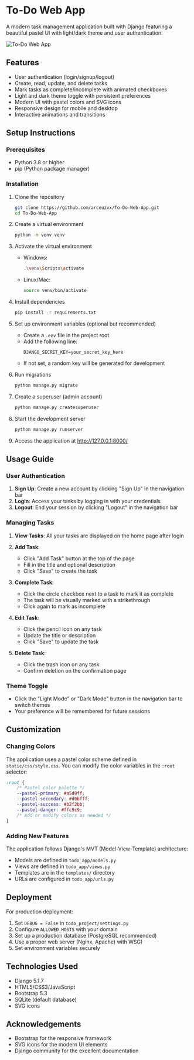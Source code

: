 # To-Do Web App
A modern task management application built with Django featuring a beautiful pastel UI with light/dark theme and user authentication.

![To-Do Web App](https://github.com/arceuzvx/To-Do-Web-App/raw/main/static/img/screenshot.png)

## Features
- User authentication (login/signup/logout)
- Create, read, update, and delete tasks
- Mark tasks as complete/incomplete with animated checkboxes
- Light and dark theme toggle with persistent preferences
- Modern UI with pastel colors and SVG icons
- Responsive design for mobile and desktop
- Interactive animations and transitions

## Setup Instructions

### Prerequisites
- Python 3.8 or higher
- pip (Python package manager)

### Installation
1. Clone the repository
   ```bash
   git clone https://github.com/arceuzvx/To-Do-Web-App.git
   cd To-Do-Web-App
   ```

2. Create a virtual environment
   ```bash
   python -m venv venv
   ```

3. Activate the virtual environment
   - Windows:
     ```bash
     .\venv\Scripts\activate
     ```
   - Linux/Mac:
     ```bash
     source venv/bin/activate
     ```

4. Install dependencies
   ```bash
   pip install -r requirements.txt
   ```

5. Set up environment variables (optional but recommended)
   - Create a `.env` file in the project root
   - Add the following line:
     ```
     DJANGO_SECRET_KEY=your_secret_key_here
     ```
   - If not set, a random key will be generated for development

6. Run migrations
   ```bash
   python manage.py migrate
   ```

7. Create a superuser (admin account)
   ```bash
   python manage.py createsuperuser
   ```

8. Start the development server
   ```bash
   python manage.py runserver
   ```

9. Access the application at http://127.0.0.1:8000/

## Usage Guide

### User Authentication
1. **Sign Up**: Create a new account by clicking "Sign Up" in the navigation bar
2. **Login**: Access your tasks by logging in with your credentials
3. **Logout**: End your session by clicking "Logout" in the navigation bar

### Managing Tasks
1. **View Tasks**: All your tasks are displayed on the home page after login
2. **Add Task**: 
   - Click "Add Task" button at the top of the page
   - Fill in the title and optional description
   - Click "Save" to create the task

3. **Complete Task**: 
   - Click the circle checkbox next to a task to mark it as complete
   - The task will be visually marked with a strikethrough
   - Click again to mark as incomplete

4. **Edit Task**:
   - Click the pencil icon on any task
   - Update the title or description
   - Click "Save" to update the task

5. **Delete Task**:
   - Click the trash icon on any task
   - Confirm deletion on the confirmation page

### Theme Toggle
- Click the "Light Mode" or "Dark Mode" button in the navigation bar to switch themes
- Your preference will be remembered for future sessions

## Customization

### Changing Colors
The application uses a pastel color scheme defined in `static/css/style.css`. You can modify the color variables in the `:root` selector:

```css
:root {
    /* Pastel color palette */
    --pastel-primary: #a5d8ff;
    --pastel-secondary: #d0bfff;
    --pastel-success: #b2f2bb;
    --pastel-danger: #ffc9c9;
    /* Add or modify colors as needed */
}
```

### Adding New Features
The application follows Django's MVT (Model-View-Template) architecture:
- Models are defined in `todo_app/models.py`
- Views are defined in `todo_app/views.py`
- Templates are in the `templates/` directory
- URLs are configured in `todo_app/urls.py`

## Deployment
For production deployment:
1. Set `DEBUG = False` in `todo_project/settings.py`
2. Configure `ALLOWED_HOSTS` with your domain
3. Set up a production database (PostgreSQL recommended)
4. Use a proper web server (Nginx, Apache) with WSGI
5. Set environment variables securely

## Technologies Used
- Django 5.1.7
- HTML5/CSS3/JavaScript
- Bootstrap 5.3
- SQLite (default database)
- SVG icons

## Acknowledgements
- Bootstrap for the responsive framework
- SVG icons for the modern UI elements
- Django community for the excellent documentation
